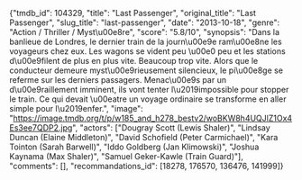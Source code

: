 {"tmdb_id": 104329, "title": "Last Passenger", "original_title": "Last Passenger", "slug_title": "last-passenger", "date": "2013-10-18", "genre": "Action / Thriller / Myst\u00e8re", "score": "5.8/10", "synopsis": "Dans la banlieue de Londres, le dernier train de la journ\u00e9e ram\u00e8ne les voyageurs chez eux. Les wagons se vident peu \u00e0 peu et les stations d\u00e9filent de plus en plus vite. Beaucoup trop vite. Alors que le conducteur demeure myst\u00e9rieusement silencieux, le pi\u00e8ge se referme sur les derniers passagers. Menac\u00e9s par un d\u00e9raillement imminent, ils vont tenter l\u2019impossible pour stopper le train. Ce qui devait \u00eatre un voyage ordinaire se transforme en aller simple pour l\u2019enfer.", "image": "https://image.tmdb.org/t/p/w185_and_h278_bestv2/woBKW8h4UQJlZ1Ox4Es3ee7QDP2.jpg", "actors": ["Dougray Scott (Lewis Shaler)", "Lindsay Duncan (Elaine Middleton)", "David Schofield (Peter Carmichael)", "Kara Tointon (Sarah Barwell)", "Iddo Goldberg (Jan Klimowski)", "Joshua Kaynama (Max Shaler)", "Samuel Geker-Kawle (Train Guard)"], "comments": [], "recommandations_id": [18278, 176570, 136476, 141999]}